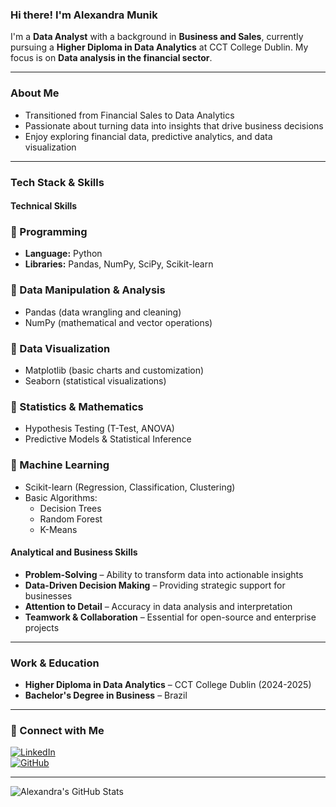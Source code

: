 ### Hi there! I'm Alexandra Munik  

I'm a **Data Analyst** with a background in **Business and Sales**, currently pursuing a **Higher Diploma in Data Analytics** at CCT College Dublin. 
My focus is on **Data analysis in the financial sector**.  

---

### **About Me**  
- Transitioned from Financial Sales to Data Analytics  
- Passionate about turning data into insights that drive business decisions  
- Enjoy exploring financial data, predictive analytics, and data visualization  

---

### Tech Stack & Skills  

#### **Technical Skills**  

### 📌 Programming
- **Language:** Python  
- **Libraries:** Pandas, NumPy, SciPy, Scikit-learn  

### 📌 Data Manipulation & Analysis
- Pandas (data wrangling and cleaning)  
- NumPy (mathematical and vector operations)  

### 📌 Data Visualization
- Matplotlib (basic charts and customization)  
- Seaborn (statistical visualizations)  

### 📌 Statistics & Mathematics
- Hypothesis Testing (T-Test, ANOVA)  
- Predictive Models & Statistical Inference  

### 📌 Machine Learning
- Scikit-learn (Regression, Classification, Clustering)  
- Basic Algorithms:  
  - Decision Trees  
  - Random Forest  
  - K-Means  


#### **Analytical and Business Skills**  
-  **Problem-Solving** – Ability to transform data into actionable insights  
-  **Data-Driven Decision Making** – Providing strategic support for businesses  
-  **Attention to Detail** – Accuracy in data analysis and interpretation  
-  **Teamwork & Collaboration** – Essential for open-source and enterprise projects  

---

### Work & Education  
-  **Higher Diploma in Data Analytics** – CCT College Dublin (2024-2025)  
-  **Bachelor's Degree in Business** – Brazil  

---

### 👤 Connect with Me 
[![LinkedIn](https://img.shields.io/badge/LinkedIn-0077B5?style=for-the-badge&logo=linkedin&logoColor=white)](https://www.linkedin.com/in/alexandra-silva-33b464103)  
[![GitHub](https://img.shields.io/badge/GitHub-181717?style=for-the-badge&logo=github&logoColor=white)](https://github.com/alexandramuniksilva)  

---

![Alexandra's GitHub Stats](https://github-readme-stats.vercel.app/api?username=alexandramuniksilva&show_icons=true&theme=radical)  
